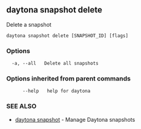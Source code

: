 ## daytona snapshot delete

Delete a snapshot

```
daytona snapshot delete [SNAPSHOT_ID] [flags]
```

### Options

```
  -a, --all   Delete all snapshots
```

### Options inherited from parent commands

```
      --help   help for daytona
```

### SEE ALSO

- [daytona snapshot](daytona_snapshot.md) - Manage Daytona snapshots
